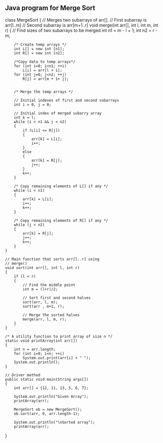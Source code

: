## Java program for Merge Sort
class MergeSort
{
    // Merges two subarrays of arr[].
    // First subarray is arr[l..m]
    // Second subarray is arr[m+1..r]
    void merge(int arr[], int l, int m, int r)
    {
        // Find sizes of two subarrays to be merged
        int n1 = m - l + 1;
        int n2 = r - m;
 
        /* Create temp arrays */
        int L[] = new int [n1];
        int R[] = new int [n2];
 
        /*Copy data to temp arrays*/
        for (int i=0; i<n1; ++i)
            L[i] = arr[l + i];
        for (int j=0; j<n2; ++j)
            R[j] = arr[m + 1+ j];
 
 
        /* Merge the temp arrays */
 
        // Initial indexes of first and second subarrays
        int i = 0, j = 0;
 
        // Initial index of merged subarry array
        int k = l;
        while (i < n1 && j < n2)
        {
            if (L[i] <= R[j])
            {
                arr[k] = L[i];
                i++;
            }
            else
            {
                arr[k] = R[j];
                j++;
            }
            k++;
        }
 
        /* Copy remaining elements of L[] if any */
        while (i < n1)
        {
            arr[k] = L[i];
            i++;
            k++;
        }
 
        /* Copy remaining elements of R[] if any */
        while (j < n2)
        {
            arr[k] = R[j];
            j++;
            k++;
        }
    }
 
    // Main function that sorts arr[l..r] using
    // merge()
    void sort(int arr[], int l, int r)
    {
        if (l < r)
        {
            // Find the middle point
            int m = (l+r)/2;
 
            // Sort first and second halves
            sort(arr, l, m);
            sort(arr , m+1, r);
 
            // Merge the sorted halves
            merge(arr, l, m, r);
        }
    }
 
    /* A utility function to print array of size n */
    static void printArray(int arr[])
    {
        int n = arr.length;
        for (int i=0; i<n; ++i)
            System.out.print(arr[i] + " ");
        System.out.println();
    }
 
    // Driver method
    public static void main(String args[])
    {
        int arr[] = {12, 11, 13, 5, 6, 7};
 
        System.out.println("Given Array");
        printArray(arr);
 
        MergeSort ob = new MergeSort();
        ob.sort(arr, 0, arr.length-1);
 
        System.out.println("\nSorted array");
        printArray(arr);
   }
